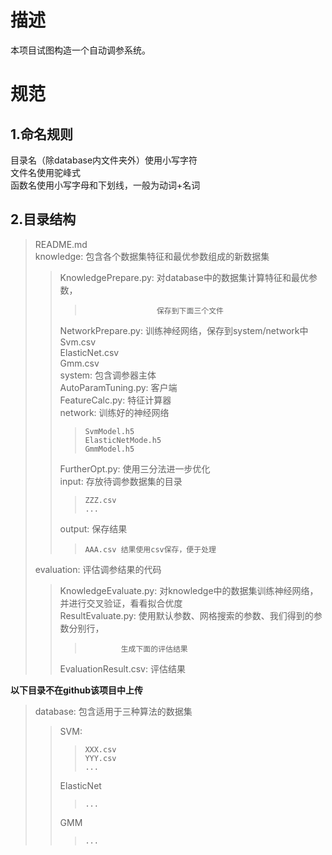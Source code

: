 # 描述  
  
本项目试图构造一个自动调参系统。  


  
# 规范  
  
## 1.命名规则  
  
目录名（除database内文件夹外）使用小写字符  
文件名使用驼峰式   
函数名使用小写字母和下划线，一般为动词+名词    
  

## 2.目录结构  
  
>README.md  
>knowledge: 包含各个数据集特征和最优参数组成的新数据集  
>>KnowledgePrepare.py: 对database中的数据集计算特征和最优参数，
>>>						保存到下面三个文件  
>>NetworkPrepare.py: 训练神经网络，保存到system/network中  
>>	Svm.csv  
>>	ElasticNet.csv  
>>	Gmm.csv  
>system: 包含调参器主体  
>>	AutoParamTuning.py: 客户端  
>>	FeatureCalc.py: 特征计算器  
>>	network: 训练好的神经网络  
>>>		SvmModel.h5  
>>>		ElasticNetMode.h5  
>>>		GmmModel.h5  
>>	FurtherOpt.py: 使用三分法进一步优化  
>>	input: 存放待调参数据集的目录  
>>>		ZZZ.csv  
>>>		...  
>>	output: 保存结果  
>>>		AAA.csv 结果使用csv保存，便于处理  
>evaluation: 评估调参结果的代码  
>>	KnowledgeEvaluate.py: 对knowledge中的数据集训练神经网络，并进行交叉验证，看看拟合优度  
>>	ResultEvaluate.py: 使用默认参数、网格搜索的参数、我们得到的参数分别行，  
>>>				生成下面的评估结果  
>>	EvaluationResult.csv: 评估结果  
  
  
**以下目录不在github该项目中上传**  
>database: 包含适用于三种算法的数据集  
>>	SVM:  
>>>		XXX.csv  
>>>		YYY.csv  
>>>		...  
>>	ElasticNet  
>>>		...  
>>	GMM  
>>>		...  
  
